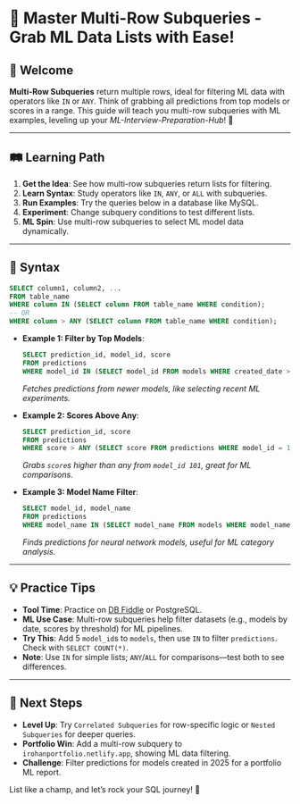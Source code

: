 # 🎉 Master Multi-Row Subqueries - Grab ML Data Lists with Ease!

## 🌟 Welcome

**Multi-Row Subqueries** return multiple rows, ideal for filtering ML data with operators like `IN` or `ANY`. Think of grabbing all predictions from top models or scores in a range. This guide will teach you multi-row subqueries with ML examples, leveling up your *ML-Interview-Preparation-Hub*! 🚀

---

## 🛤️ Learning Path

1. **Get the Idea**: See how multi-row subqueries return lists for filtering.
2. **Learn Syntax**: Study operators like `IN`, `ANY`, or `ALL` with subqueries.
3. **Run Examples**: Try the queries below in a database like MySQL.
4. **Experiment**: Change subquery conditions to test different lists.
5. **ML Spin**: Use multi-row subqueries to select ML model data dynamically.

---

## 📜 Syntax

```sql
SELECT column1, column2, ...
FROM table_name
WHERE column IN (SELECT column FROM table_name WHERE condition);
-- OR
WHERE column > ANY (SELECT column FROM table_name WHERE condition);
```

- **Example 1: Filter by Top Models**:
  ```sql
  SELECT prediction_id, model_id, score
  FROM predictions
  WHERE model_id IN (SELECT model_id FROM models WHERE created_date > '2025-01-01');
  ```
  *Fetches predictions from newer models, like selecting recent ML experiments.*

- **Example 2: Scores Above Any**:
  ```sql
  SELECT prediction_id, score
  FROM predictions
  WHERE score > ANY (SELECT score FROM predictions WHERE model_id = 101);
  ```
  *Grabs `score`s higher than any from `model_id 101`, great for ML comparisons.*

- **Example 3: Model Name Filter**:
  ```sql
  SELECT model_id, model_name
  FROM predictions
  WHERE model_name IN (SELECT model_name FROM models WHERE model_name LIKE 'Neural%');
  ```
  *Finds predictions for neural network models, useful for ML category analysis.*

---

## 💡 Practice Tips

- **Tool Time**: Practice on [DB Fiddle](https://www.db-fiddle.com) or PostgreSQL.
- **ML Use Case**: Multi-row subqueries help filter datasets (e.g., models by date, scores by threshold) for ML pipelines.
- **Try This**: Add 5 `model_id`s to `models`, then use `IN` to filter `predictions`. Check with `SELECT COUNT(*)`.
- **Note**: Use `IN` for simple lists; `ANY`/`ALL` for comparisons—test both to see differences.

---

## 🚀 Next Steps

- **Level Up**: Try `Correlated Subqueries` for row-specific logic or `Nested Subqueries` for deeper queries.
- **Portfolio Win**: Add a multi-row subquery to `irohanportfolio.netlify.app`, showing ML data filtering.
- **Challenge**: Filter predictions for models created in 2025 for a portfolio ML report.

List like a champ, and let’s rock your SQL journey! 🌟